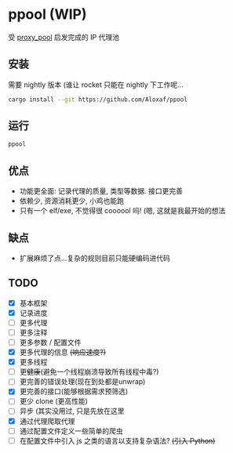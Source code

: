 # ppool (WIP)

受 [proxy_pool](https://github.com/jhao104/proxy_pool) 启发完成的 IP 代理池

## 安装

需要 nightly 版本 (谁让 rocket 只能在 nightly 下工作呢...

```bash
cargo install --git https://github.com/Aloxaf/ppool
```

## 运行

```bash
ppool
```

## 优点

- 功能更全面: 记录代理的质量, 类型等数据. 接口更完善
- 依赖少, 资源消耗更少, 小鸡也能跑
- 只有一个 elf/exe, 不觉得很 coooool 吗! (嗯, 这就是我最开始的想法

## 缺点

- 扩展麻烦了点...复杂的规则目前只能硬编码进代码

## TODO

- [x] 基本框架
- [x] 记录进度
- [ ] 更多代理
- [ ] 更多注释
- [ ] 更多参数 / 配置文件
- [x] 更多代理的信息 <s>(响应速度?)</s>
- [x] 更多线程
- [ ] 更<s>健康</s>(避免一个线程崩溃导致所有线程中毒?)
- [ ] 更完善的错误处理(现在到处都是unwrap)
- [x] 更完善的接口(能够根据需求预筛选)
- [ ] 更少 clone (更高性能)
- [ ] 异步 (其实没用过, 只是先放在这里 
- [x] 通过代理爬取代理
- [ ] 通过配置文件定义一些简单的爬虫
- [ ] 在配置文件中引入 js 之类的语言以支持复杂语法? <s>(引入 Python)</s>

